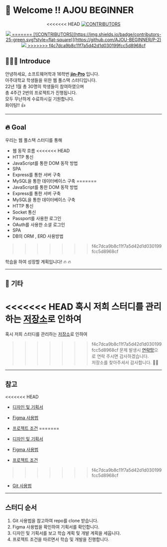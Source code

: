 # 🤗 Welcome !! AJOU BEGINNER

<div align=center>

<<<<<<< HEAD
[![CONTRIBUTORS](https://img.shields.io/badge/contributors-30-green.svg?style=flat-square)](https://github.com/AJOU-BEGINNER/P-1)

<a href="https://github.com/AJOU-BEGINNER/P-1/graphs/contributors">
  <img src="https://contrib.rocks/image?repo=AJOU-BEGINNER/P-1" />
=======
[![CONTRIBUTORS](https://img.shields.io/badge/contributors-25-green.svg?style=flat-square)](https://github.com/AJOU-BEGINNER/P-2)

<a href="https://github.com/AJOU-BEGINNER/P-2/graphs/contributors">
  <img src="https://contrib.rocks/image?repo=AJOU-BEGINNER/P-2" />
>>>>>>> f4c7dca9b8c11f7a5d42d1d030199fcc5d8968cf
</a>

</div>

## 🧑🏻‍💻 Introduce

안녕하세요, 소프트웨어학과 16학번 **[jin-Pro](https://github.com/jin-Pro)** 입니다. <br/>
아주대학교 학생들을 위한 웹 풀스택 스터디입니다. <br/>
22년 1월 총 30명의 학생들이 참여하였으며 <br/>
총 4주간 2번의 프로젝트가 진행됩니다. <br/>
모두 무난하게 수료하시길 기원합니다. <br/>
화이팅!! 👍

---

## 🔥 Goal

우리는 웹 풀스택 스터디를 통해

- 웹 동작 흐름
<<<<<<< HEAD
- HTTP 통신
- JavaScript를 통한 DOM 동작 방법
- SPA
- Express를 통한 서버 구축
- MySQL을 통한 데이터베이스 구축
=======
- JavaScript를 통한 DOM 동작 방법
- Express를 통한 서버 구축
- MySQL을 통한 데이터베이스 구축
- HTTP 통신
- Socket 통신
- Passport를 사용한 로그인
- OAuth를 사용한 소셜 로그인
- SPA
- DB의 ORM , ERD 사용방법
>>>>>>> f4c7dca9b8c11f7a5d42d1d030199fcc5d8968cf

학습을 하여 성장할 계획입니다! 🔥 🔥

---

## 🎸 기타

<<<<<<< HEAD
혹시 저희 스터디를 관리하는 [저장소](https://github.com/AJOU-BEGINNER/P-1)로 인하여 <br/>
=======
혹시 저희 스터디를 관리하는 [저장소](https://github.com/AJOU-BEGINNER/P-2)로 인하여 <br/>
>>>>>>> f4c7dca9b8c11f7a5d42d1d030199fcc5d8968cf
문제 발생시 [연락망](https://velog.io/@jinpro)으로 연락 주시면 감사하겠습니다. <br/>
저장소를 찾아주셔서 감사합니다. 🙇🏻 <br/>

---

## 참고

<<<<<<< HEAD
- [디자인 및 기획서](https://www.figma.com/file/FMcTfiuDucOpEs2j6fh3XL/2022-Ajou-Beginner-Project-1-1?node-id=1%3A2)

- [Figma 사용법](https://slash-amaranthus-65c.notion.site/Figma-c1dead5d929d44498e94641f8058e10d)

- [프로젝트 조건](https://slash-amaranthus-65c.notion.site/P-1-0f22a61c074f4a86a57e01acdb8f3457)
=======
- [디자인 및 기획서](https://www.figma.com/file/wE7fo8Nx7r2QFoRXG2zDqM/2022-Ajou-Beginner-Project-1-2?node-id=0%3A1)

- [Figma 사용법](https://slash-amaranthus-65c.notion.site/Figma-c1dead5d929d44498e94641f8058e10d)

- [프로젝트 조건](https://slash-amaranthus-65c.notion.site/P-2-99b36a35353c4166bfdcc881545f73f4)
>>>>>>> f4c7dca9b8c11f7a5d42d1d030199fcc5d8968cf

- [Git 사용법](https://github.com/code-squad/codesquad-docs/blob/master/codereview/README.md)

---

## 스터디 순서

1. Git 사용법을 참고하여 repo를 clone 받습니다.
2. Figma 사용법을 확인하여 기획서를 확인합니다.
3. 디자인 및 기획서를 보고 학습 계획 및 개발 계획을 세웁니다.
4. 프로젝트 조건을 따르면서 학습 및 개발을 진행합니다.
